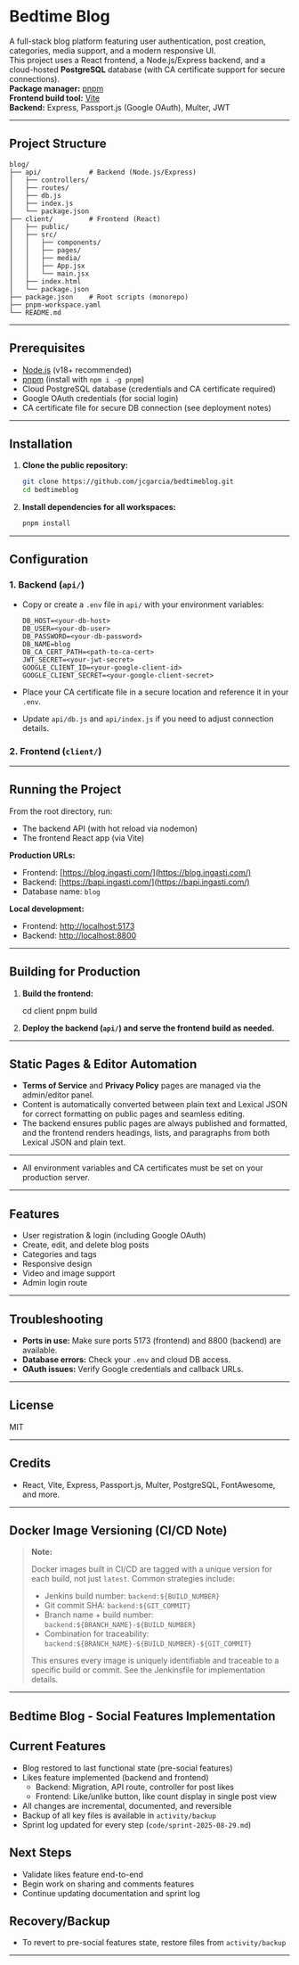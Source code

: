 # Bedtime Blog

A full-stack blog platform featuring user authentication, post creation, categories, media support, and a modern responsive UI.  
This project uses a React frontend, a Node.js/Express backend, and a cloud-hosted **PostgreSQL** database (with CA certificate support for secure connections).  
**Package manager:** [pnpm](https://pnpm.io/)  
**Frontend build tool:** [Vite](https://vitejs.dev/)  
**Backend:** Express, Passport.js (Google OAuth), Multer, JWT

---

## Project Structure

```
blog/
├── api/            # Backend (Node.js/Express)
│   ├── controllers/
│   ├── routes/
│   ├── db.js
│   ├── index.js
│   └── package.json
├── client/         # Frontend (React)
│   ├── public/
│   ├── src/
│   │   ├── components/
│   │   ├── pages/
│   │   ├── media/
│   │   ├── App.jsx
│   │   └── main.jsx
│   ├── index.html
│   └── package.json
├── package.json    # Root scripts (monorepo)
├── pnpm-workspace.yaml
└── README.md
```

---

## Prerequisites

- [Node.js](https://nodejs.org/) (v18+ recommended)
- [pnpm](https://pnpm.io/) (install with `npm i -g pnpm`)
- Cloud PostgreSQL database (credentials and CA certificate required)
- Google OAuth credentials (for social login)
- CA certificate file for secure DB connection (see deployment notes)

---

## Installation

1. **Clone the public repository:**
   ```sh
   git clone https://github.com/jcgarcia/bedtimeblog.git
   cd bedtimeblog
   ```

2. **Install dependencies for all workspaces:**
   ```sh
   pnpm install
   ```

---

## Configuration

### 1. Backend (`api/`)

- Copy or create a `.env` file in `api/` with your environment variables:

  ```
  DB_HOST=<your-db-host>
  DB_USER=<your-db-user>
  DB_PASSWORD=<your-db-password>
  DB_NAME=blog
  DB_CA_CERT_PATH=<path-to-ca-cert>
  JWT_SECRET=<your-jwt-secret>
  GOOGLE_CLIENT_ID=<your-google-client-id>
  GOOGLE_CLIENT_SECRET=<your-google-client-secret>
  ```

- Place your CA certificate file in a secure location and reference it in your `.env`.
- Update `api/db.js` and `api/index.js` if you need to adjust connection details.

### 2. Frontend (`client/`)

---

## Running the Project

From the root directory, run:

- The backend API (with hot reload via nodemon)
- The frontend React app (via Vite)

**Production URLs:**

- Frontend: [https://blog.ingasti.com/](https://blog.ingasti.com/)
- Backend: [https://bapi.ingasti.com/](https://bapi.ingasti.com/)
- Database name: `blog`

**Local development:**

- Frontend: [http://localhost:5173](http://localhost:5173)
- Backend: [http://localhost:8800](http://localhost:8800)

---

## Building for Production

1. **Build the frontend:**

   cd client
   pnpm build

2. **Deploy the backend (`api/`) and serve the frontend build as needed.**

---

## Static Pages & Editor Automation

- **Terms of Service** and **Privacy Policy** pages are managed via the admin/editor panel.
- Content is automatically converted between plain text and Lexical JSON for correct formatting on public pages and seamless editing.
- The backend ensures public pages are always published and formatted, and the frontend renders headings, lists, and paragraphs from both Lexical JSON and plain text.

---

- All environment variables and CA certificates must be set on your production server.

---

## Features

- User registration & login (including Google OAuth)
- Create, edit, and delete blog posts
- Categories and tags
- Responsive design
- Video and image support
- Admin login route

---

## Troubleshooting

- **Ports in use:** Make sure ports 5173 (frontend) and 8800 (backend) are available.
- **Database errors:** Check your `.env` and cloud DB access.
- **OAuth issues:** Verify Google credentials and callback URLs.

---

## License

MIT

---

## Credits

- React, Vite, Express, Passport.js, Multer, PostgreSQL, FontAwesome, and more.

---

## Docker Image Versioning (CI/CD Note)

> **Note:**
>
> Docker images built in CI/CD are tagged with a unique version for each build, not just `latest`. Common strategies include:
>
> - Jenkins build number: `backend:${BUILD_NUMBER}`
> - Git commit SHA: `backend:${GIT_COMMIT}`
> - Branch name + build number: `backend:${BRANCH_NAME}-${BUILD_NUMBER}`
> - Combination for traceability: `backend:${BRANCH_NAME}-${BUILD_NUMBER}-${GIT_COMMIT}`
>
> This ensures every image is uniquely identifiable and traceable to a specific build or commit. See the Jenkinsfile for implementation details.

---

## Bedtime Blog - Social Features Implementation

## Current Features

- Blog restored to last functional state (pre-social features)
- Likes feature implemented (backend and frontend)
  - Backend: Migration, API route, controller for post likes
  - Frontend: Like/unlike button, like count display in single post view
- All changes are incremental, documented, and reversible
- Backup of all key files is available in `activity/backup`
- Sprint log updated for every step (`code/sprint-2025-08-29.md`)

## Next Steps

- Validate likes feature end-to-end
- Begin work on sharing and comments features
- Continue updating documentation and sprint log

## Recovery/Backup

- To revert to pre-social features state, restore files from `activity/backup`

---